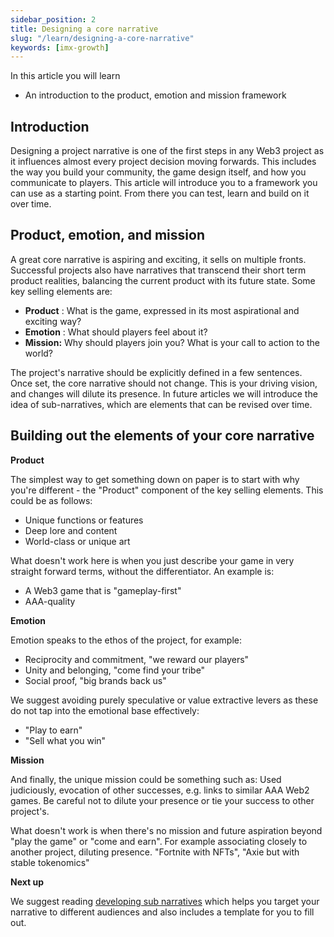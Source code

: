 ```yaml
---
sidebar_position: 2
title: Designing a core narrative
slug: "/learn/designing-a-core-narrative"
keywords: [imx-growth]
---
```


In this article you will learn

- An introduction to the product, emotion and mission framework

## Introduction

Designing a project narrative is one of the first steps in any Web3 project as it influences almost every project decision moving forwards. This includes the way you build your community, the game design itself, and how you communicate to players. This article will introduce you to a framework you can use as a starting point. From there you can test, learn and build on it over time.

## Product, emotion, and mission

A great core narrative is aspiring and exciting, it sells on multiple fronts. Successful projects also have narratives that transcend their short term product realities, balancing the current product with its future state. Some key selling elements are:

- **Product** : What is the game, expressed in its most aspirational and exciting way?
- **Emotion** : What should players feel about it?
- **Mission:** Why should players join you? What is your call to action to the world?

The project's narrative should be explicitly defined in a few sentences. Once set, the core narrative should not change. This is your driving vision, and changes will dilute its presence. In future articles we will introduce the idea of sub-narratives, which are elements that can be revised over time.

## Building out the elements of your core narrative

**Product**

The simplest way to get something down on paper is to start with why you're different - the "Product" component of the key selling elements. This could be as follows:

- Unique functions or features
- Deep lore and content
- World-class or unique art

What doesn't work here is when you just describe your game in very straight forward terms, without the differentiator. An example is:

- A Web3 game that is "gameplay-first"
- AAA-quality

**Emotion**

Emotion speaks to the ethos of the project, for example:

- Reciprocity and commitment, "we reward our players"
- Unity and belonging, "come find your tribe"
- Social proof, "big brands back us"

We suggest avoiding purely speculative or value extractive levers as these do not tap into the emotional base effectively:

- "Play to earn"
- "Sell what you win"

**Mission**

And finally, the unique mission could be something such as: Used judiciously, evocation of other successes, e.g. links to similar AAA Web2 games. Be careful not to dilute your presence or tie your success to other project's.

What doesn't work is when there's no mission and future aspiration beyond "play the game" or "come and earn". For example associating closely to another project, diluting presence. "Fortnite with NFTs", "Axie but with stable tokenomics"

**Next up**

We suggest reading [developing sub narratives](https://docs.google.com/document/d/1hQrqPg8lKcbstU5vOAWCkp4exuRpLQ53Jy8txod0eIk/edit#) which helps you target your narrative to different audiences and also includes a template for you to fill out.
